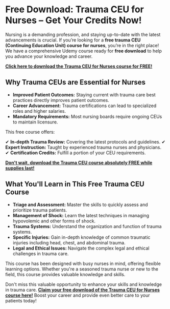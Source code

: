 # Free Download: Trauma CEU for Nurses – Get Your Credits Now!

Nursing is a demanding profession, and staying up-to-date with the latest advancements is crucial. If you’re looking for a **free trauma CEU (Continuing Education Unit) course for nurses**, you’re in the right place! We have a comprehensive Udemy course ready for **free download** to help you advance your knowledge and career.

[**Click here to download the Trauma CEU for Nurses course for FREE!**](https://udemywork.com/trauma-ceu-for-nurses)

## Why Trauma CEUs are Essential for Nurses

*   **Improved Patient Outcomes:** Staying current with trauma care best practices directly improves patient outcomes.
*   **Career Advancement:** Trauma certifications can lead to specialized roles and higher salaries.
*   **Mandatory Requirements:** Most nursing boards require ongoing CEUs to maintain licensure.

This free course offers:

✔  **In-depth Trauma Review:** Covering the latest protocols and guidelines.
✔  **Expert Instruction:** Taught by experienced trauma nurses and physicians.
✔  **Certification Credits:** Fulfill a portion of your CEU requirements.

[**Don't wait, download the Trauma CEU course absolutely FREE while supplies last!**](https://udemywork.com/trauma-ceu-for-nurses)

## What You'll Learn in This Free Trauma CEU Course

*   **Triage and Assessment:** Master the skills to quickly assess and prioritize trauma patients.
*   **Management of Shock:** Learn the latest techniques in managing hypovolemic and other forms of shock.
*   **Trauma Systems:** Understand the organization and function of trauma systems.
*   **Specific Injuries:** Gain in-depth knowledge of common traumatic injuries including head, chest, and abdominal trauma.
*   **Legal and Ethical Issues:** Navigate the complex legal and ethical challenges in trauma care.

This course has been designed with busy nurses in mind, offering flexible learning options. Whether you're a seasoned trauma nurse or new to the field, this course provides valuable knowledge and skills.

Don't miss this valuable opportunity to enhance your skills and knowledge in trauma care. **[Claim your free download of the Trauma CEU for Nurses course here!](https://udemywork.com/trauma-ceu-for-nurses)** Boost your career and provide even better care to your patients today!
